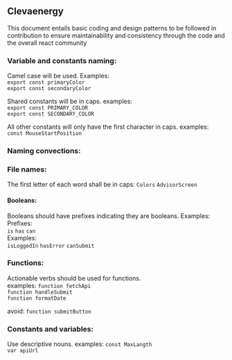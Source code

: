 ## Clevaenergy  

This document entails basic coding and design patterns to be followed in contribution to ensure maintainability and consistency through the code and the overall react community

### Variable and constants naming:
  
Camel case will be used. Examples:    
`export const primaryColor`  
`export const secondaryColor`  
  
Shared constants will be in caps. examples:  
`export const PRIMARY_COLOR`  
`export const SECONDARY_COLOR`  
  
All other constants will only have the first character in caps. examples:  
`const MouseStartPosition`  
  
### Naming convections:  

### File names:
The first letter of each word shall be in caps:
`Colors`
`AdvisorScreen`
  
#### Booleans:  

Booleans should have prefixes indicating they are booleans. Examples:  
Prefixes:  
`is` `has` `can`  
Examples:  
`isLoggedIn` `hasError` `canSubmit`  

### Functions:  

Actionable verbs should be used for functions.   
examples:
`function fetchApi`  
`function handleSubmit`  
`function formatDate`   

avoid:
`function submitButton`

### Constants and variables:  

Use descriptive nouns. examples:
`const MaxLangth`  
`var apiUrl`  
